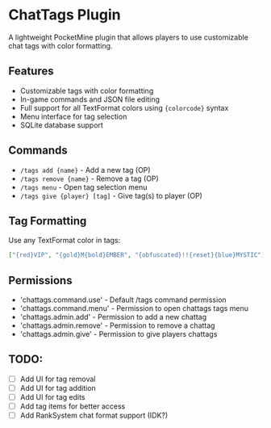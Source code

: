 # ChatTags Plugin

A lightweight PocketMine plugin that allows players to use customizable chat tags with color formatting.

## Features

- Customizable tags with color formatting
- In-game commands and JSON file editing
- Full support for all TextFormat colors using `{colorcode}` syntax
- Menu interface for tag selection
- SQLite database support

## Commands

- `/tags add {name}` - Add a new tag (OP)
- `/tags remove {name}` - Remove a tag (OP)
- `/tags menu` - Open tag selection menu
- `/tags give {player} [tag]` - Give tag(s) to player (OP)


## Tag Formatting

Use any TextFormat color in tags:
```json
["{red}VIP", "{gold}M{bold}EMBER", "{obfuscated}!!{reset}{blue}MYSTIC"]
```

## Permissions
- 'chattags.command.use' - Default /tags command permission
- 'chattags.command.menu' - Permission to open chattags tags menu
- 'chattags.admin.add' - Permission to add a new chattag
- 'chattags.admin.remove' - Permission to remove a chattag
- 'chattags.admin.give' - Permission to give players chattags


## TODO:
- [ ] Add UI for tag removal
- [ ] Add UI for tag addition
- [ ] Add UI for tag edits
- [ ] Add tag items for better access
- [ ] Add RankSystem chat format support (IDK?)
